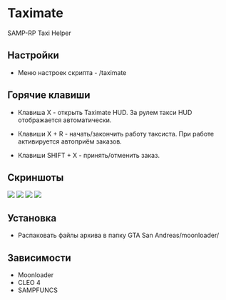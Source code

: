 # Taximate
SAMP-RP Taxi Helper

## Настройки
- Меню настроек скрипта - /taximate

## Горячие клавиши
- Клавиша X - открыть Taximate HUD. За рулем такси HUD отображается автоматически.

- Клавиши X + R - начать/закончить работу таксиста. При работе активируется автоприём заказов.

- Клавиши SHIFT + X - принять/отменить заказ.

## Скриншоты

![ ](https://i.imgur.com/q6GQ4Xp.png) 
![ ](https://i.imgur.com/IxTMbIx.png) ![ ](https://i.imgur.com/Rpq30VY.png)
![ ](https://i.imgur.com/0YzM9qk.png)

## Установка
- Распаковать файлы архива в папку GTA San Andreas/moonloader/
    
## Зависимости
-   Moonloader 
-   CLEO 4
-   SAMPFUNCS



